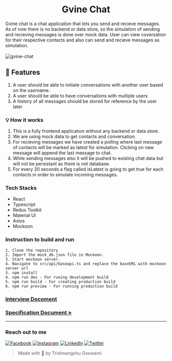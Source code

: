 <h1 align="center">
    Gvine Chat
</h1>
Gvine chat is a chat application that lets you send and recieve messages. As of now there is no backend or data store, so the simulation of sending and recieving messages is done over mock data. User can view coversation for their respective contacts and also can send and recieve messages as simulation.
<br></br

![gvine-chat](https://user-images.githubusercontent.com/37118964/221347959-878b6cd5-c417-4b33-9e5b-ec1ff8e02bed.png)


## 🏁 Features
1. A user should be able to initiate conversations with another user based on the username.
2. A user should be able to have conversations with multiple users
3. A history of all messages should be stored for reference by the user later

### 💡 How it works
1. This is a fully frontend application without any backend or data store.
2. We are using mock data to get contacts and conversation.
3. For recieving messages we have created a polling where last message of contacts will be marked as latest for simulation. Clicking on new message will append the last message to chat.
4. While sending messages also it will be pushed to existing chat data but will not be persistant as there is not database.
5. For every 20 seconds a flag called isLatest is going to get true for each contacts in order to simulate incoming messages.


### Tech Stacks
 - React
 - Typescript
 - Redux Toolkit
 - Material UI
 - Axios 
 - Mockoon


### Instruction to build and run

```
1. Clone the repository
2. Import the mock_db.json file in Mockoon.
3. Start mockoon server.
4. Navigate to src/api/baseapi.ts and replace the baseURL with mockoon server url
3. npm install
4. npm run dev - For runing development build
5. npm run build - For creating production build
6. npm run preview - For running production build

```

### [Interview Docoment ](InterviewDoc.md)
### [Specification Document »](Spec.md)

---
### Reach out to me

[![Facebook](https://img.shields.io/static/v1.svg?label=follow&message=@tsgoswami&color=black&logo=facebook&style=for-the-badge&logoColor=white&colorA=blue)](https://www.facebook.com/trishnangshu.goswami/) [![Instagram](https://img.shields.io/static/v1.svg?label=follow&message=@tsgoswami&color=black&logo=instagram&style=for-the-badge&logoColor=white&colorA=blue)](https://www.instagram.com/the_tsgoswami/) [![LinkedIn](https://img.shields.io/static/v1.svg?label=connect&message=@tsgoswami&color=black&logo=linkedin&style=for-the-badge&logoColor=white&colorA=blue)](https://www.linkedin.com/in/trishnangshugoswami/) [![Twitter](https://img.shields.io/static/v1.svg?label=connect&message=@tsgoswami&color=black&logo=twitter&style=for-the-badge&logoColor=white&colorA=blue)](https://twitter.com/ts_goswami)

> Made with 🖤 by Trishnangshu Goswami
